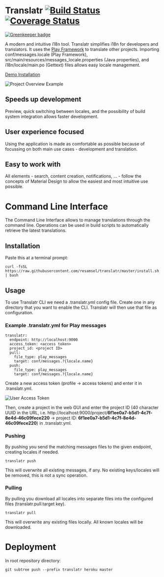 # Translatr [![Build Status](https://travis-ci.org/resamsel/translatr.svg?branch=master)](https://travis-ci.org/resamsel/translatr) [![Coverage Status](https://coveralls.io/repos/github/resamsel/translatr/badge.svg?branch=master)](https://coveralls.io/github/resamsel/translatr?branch=master)

[![Greenkeeper badge](https://badges.greenkeeper.io/resamsel/translatr.svg)](https://greenkeeper.io/)

A modern and intuitive i18n tool. Translatr simplifies i18n for developers and translators. It uses the [Play Framework](http://www.playframework.com) to translate other projects. Importing conf/messages.locale (Play Framework), src/main/resources/messages_locale.properties (Java properties), and i18n/locale/main.po (Gettext) files allows easy locale management.

[Demo Installation](http://translatr.resamsel.com/)

![Project Overview Example](https://github.com/resamsel/translatr/wiki/images/project.png "Project Overview Example")

## Speeds up development

Preview, quick switching between locales, and the possibility of build system integration allows faster development.

## User experience focused

Using the application is made as comfortable as possible because of focussing on both main use cases - development and translation.

## Easy to work with

All elements - search, content creation, notifications, ... - follow the concepts of Material Design to allow the easiest and most intuitive use possible.

# Command Line Interface

The Command Line Interface allows to manage translations through the command line. Operations can be used in build scripts to automatically retrieve the latest translations.

## Installation

Paste this at a terminal prompt:

```
curl -fsSL https://raw.githubusercontent.com/resamsel/translatr/master/install.sh | bash
```

## Usage

To use Translatr CLI we need a .translatr.yml config file. Create one in any directory that you want to enable the CLI. Translatr will then use that file as configuration.

### Example .translatr.yml for Play messages

```
translatr:
  endpoint: http://localhost:9000
  access_token: <access token>
  project_id: <project ID>
  pull:
    file_type: play_messages
    target: conf/messages.?{locale.name}
  push:
    file_type: play_messages
    target: conf/messages.?{locale.name}
```

Create a new access token (profile -> access tokens) and enter it in .translatr.yml.

![User Access Token](https://github.com/resamsel/translatr/wiki/images/user-access-token.png "User Access Token")

Then, create a project in the web GUI and enter the project ID (40 character UUID in the URL, i.e. http://localhost:9000/project/**6f1ee0a7-b5d1-4c7f-8e4d-46c09fece220** -> project ID: **6f1ee0a7-b5d1-4c7f-8e4d-46c09fece220**) in .translatr.yml.

### Pushing

By pushing you send the matching messages files to the given endpoint, creating locales if needed.

```
translatr push
```

This will overwrite all existing messages, if any. No existing keys/locales will be removed, this is not a sync operation.

### Pulling

By pulling you download all locales into separate files into the configured files (translatr.pull.target key).

```
translatr pull
```

This will overwrite any existing files locally. All known locales will be downloaded.

# Deployment

In root repository directory:

```
git subtree push --prefix translatr heroku master
```
